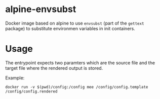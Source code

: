 # alpine-envsubst

Docker image based on alpine to use `envsubst` (part of the `gettext` package) to substitute environmen variables in init containers.

# Usage

The entrypoint expects two paramters which are the source file and the target file where the rendered output is stored.

Example:

```
docker run -v $(pwd)/config:/config mee /config/config.template /config/config.rendered
```

